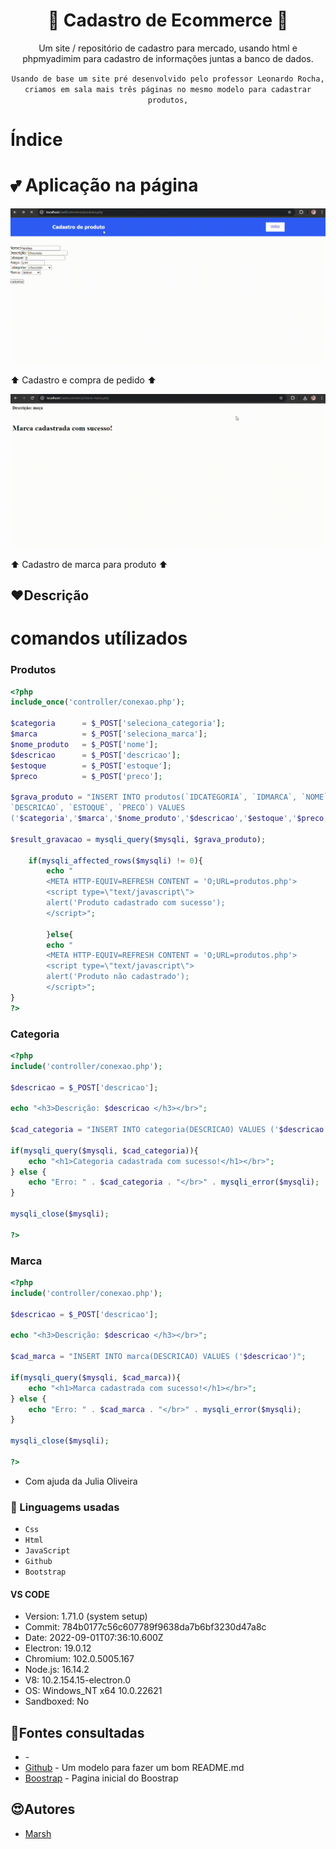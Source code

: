 <h1 align="center">🛒 Cadastro de Ecommerce 🛒</h1>
<p align="center">Um site / repositório de cadastro para mercado, usando html e phpmyadimim para cadastro de informações juntas a banco de dados.</p>
<p align="center"><code>Usando de base um site pré desenvolvido pelo professor Leonardo Rocha, criamos em sala mais três páginas no mesmo modelo para cadastrar produtos,</code>

# Índice


# 💕 Aplicação na página

![Cadastro e compra de pedido"a"](gifCad.gif)

⬆️ Cadastro e compra de pedido ⬆️

![Cadastro de marca para produto](registro-marca.gif)

⬆️ Cadastro de marca para produto ⬆️

## ❤️Descrição

# comandos utílizados

### Produtos
``` php
<?php
include_once('controller/conexao.php');
 
$categoria      = $_POST['seleciona_categoria'];
$marca          = $_POST['seleciona_marca'];
$nome_produto   = $_POST['nome'];
$descricao      = $_POST['descricao'];
$estoque        = $_POST['estoque'];
$preco          = $_POST['preco'];
 
$grava_produto = "INSERT INTO produtos(`IDCATEGORIA`, `IDMARCA`, `NOME`,
`DESCRICAO`, `ESTOQUE`, `PRECO`) VALUES
('$categoria','$marca','$nome_produto','$descricao','$estoque','$preco')";
 
$result_gravacao = mysqli_query($mysqli, $grava_produto);
 
    if(mysqli_affected_rows($mysqli) != 0){
        echo "
        <META HTTP-EQUIV=REFRESH CONTENT = 'O;URL=produtos.php'>
        <script type=\"text/javascript\">
        alert('Produto cadastrado com sucesso');
        </script>";
 
        }else{
        echo "
        <META HTTP-EQUIV=REFRESH CONTENT = 'O;URL=produtos.php'>
        <script type=\"text/javascript\">
        alert('Produto não cadastrado');
        </script>";
}
?>
```
 
### Categoria
```php
<?php
include('controller/conexao.php');
 
$descricao = $_POST['descricao'];
 
echo "<h3>Descrição: $descricao </h3></br>";
 
$cad_categoria = "INSERT INTO categoria(DESCRICAO) VALUES ('$descricao')";
 
if(mysqli_query($mysqli, $cad_categoria)){
    echo "<h1>Categoria cadastrada com sucesso!</h1></br>";
} else {
    echo "Erro: " . $cad_categoria . "</br>" . mysqli_error($mysqli);
}
 
mysqli_close($mysqli);
 
?>
```
 
### Marca
```php
<?php
include('controller/conexao.php');
 
$descricao = $_POST['descricao'];
 
echo "<h3>Descrição: $descricao </h3></br>";
 
$cad_marca = "INSERT INTO marca(DESCRICAO) VALUES ('$descricao')";
 
if(mysqli_query($mysqli, $cad_marca)){
    echo "<h1>Marca cadastrada com sucesso!</h1></br>";
} else {
    echo "Erro: " . $cad_marca . "</br>" . mysqli_error($mysqli);
}
 
mysqli_close($mysqli);
 
?>
```

- Com ajuda da Julia Oliveira


### 💖 Linguagems usadas
- ``Css``
- ``Html``
- ``JavaScript``
- ``Github``
- ``Bootstrap``
#### VS CODE
- Version: 1.71.0 (system setup)
- Commit: 784b0177c56c607789f9638da7b6bf3230d47a8c
- Date: 2022-09-01T07:36:10.600Z
- Electron: 19.0.12
- Chromium: 102.0.5005.167
- Node.js: 16.14.2
- V8: 10.2.154.15-electron.0
- OS: Windows_NT x64 10.0.22621
- Sandboxed: No
## 🥰Fontes consultadas

* []() - 
* [Github](https://gist.github.com/lohhans/f8da0b147550df3f96914d3797e9fb89) - Um modelo para fazer um bom README.md
* [Boostrap](https://getbootstrap.com/) - Pagina inicial do Boostrap

## 😍Autores
* [Marsh](https://github.com/MarshyyUWU)

